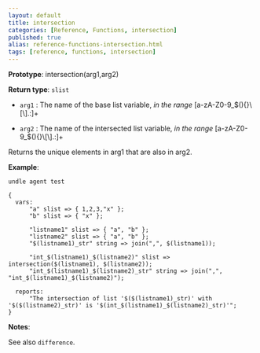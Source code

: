 ```yaml
---
layout: default
title: intersection
categories: [Reference, Functions, intersection]
published: true
alias: reference-functions-intersection.html
tags: [reference, functions, intersection]
---
```


**Prototype**: intersection(arg1,arg2) 

**Return type**: `slist`

* `arg1` : The name of the base list variable, *in the range*
[a-zA-Z0-9\_\$(){}\\[\\].:]+

* `arg2` : The name of the intersected list variable, *in the range*
[a-zA-Z0-9\_\$(){}\\[\\].:]+

Returns the unique elements in arg1 that are also in arg2.

**Example**:

```cf3
undle agent test

{
  vars:
      "a" slist => { 1,2,3,"x" };
      "b" slist => { "x" };

      "listname1" slist => { "a", "b" };
      "listname2" slist => { "a", "b" };
      "$(listname1)_str" string => join(",", $(listname1));

      "int_$(listname1)_$(listname2)" slist => intersection($(listname1), $(listname2));
      "int_$(listname1)_$(listname2)_str" string => join(",", "int_$(listname1)_$(listname2)");

  reports:
      "The intersection of list '$($(listname1)_str)' with '$($(listname2)_str)' is '$(int_$(listname1)_$(listname2)_str)'";
}
```

**Notes**:  

See also `difference`.
